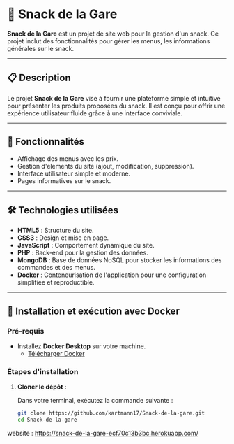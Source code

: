  # 🍔 Snack de la Gare

**Snack de la Gare** est un projet de site web pour la gestion d'un snack. Ce projet inclut des fonctionnalités pour gérer les menus, les informations générales sur le snack.

---

## 📋 Description

Le projet **Snack de la Gare** vise à fournir une plateforme simple et intuitive pour présenter les produits proposées du snack. Il est conçu pour offrir une expérience utilisateur fluide grâce à une interface conviviale.

---

## 🌟 Fonctionnalités

- Affichage des menus avec les prix.
- Gestion d'elements du site (ajout, modification, suppression).
- Interface utilisateur simple et moderne.
- Pages informatives sur le snack.

---

## 🛠️ Technologies utilisées

- **HTML5** : Structure du site.
- **CSS3** : Design et mise en page.
- **JavaScript** : Comportement dynamique du site.
- **PHP** : Back-end pour la gestion des données.
- **MongoDB** : Base de données NoSQL pour stocker les informations des commandes et des menus.
- **Docker** : Conteneurisation de l'application pour une configuration simplifiée et reproductible.

---

## 🚀 Installation et exécution avec Docker

### Pré-requis

- Installez **Docker Desktop** sur votre machine.  
  - [Télécharger Docker](https://www.docker.com/products/docker-desktop)

### Étapes d'installation

1. **Cloner le dépôt :**

   Dans votre terminal, exécutez la commande suivante :

   ```bash
   git clone https://github.com/kartmann17/Snack-de-la-gare.git
   cd Snack-de-la-gare

website : https://snack-de-la-gare-ecf70c13b3bc.herokuapp.com/
